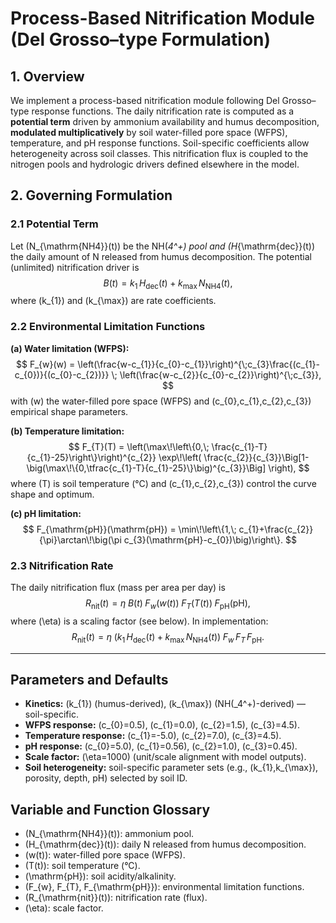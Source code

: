 # Process-Based Nitrification Module (Del Grosso–type Formulation)

## 1. Overview
We implement a process-based nitrification module following Del Grosso–type response functions. The daily nitrification rate is computed as a **potential term** driven by ammonium availability and humus decomposition, **modulated multiplicatively** by soil water-filled pore space (WFPS), temperature, and pH response functions. Soil-specific coefficients allow heterogeneity across soil classes. This nitrification flux is coupled to the nitrogen pools and hydrologic drivers defined elsewhere in the model.

## 2. Governing Formulation

### 2.1 Potential Term
Let \(N_{\mathrm{NH4}}(t)\) be the NH\(_4^+\) pool and \(H_{\mathrm{dec}}(t)\) the daily amount of N released from humus decomposition. The potential (unlimited) nitrification driver is
$$
B(t) = k_{1}\,H_{\mathrm{dec}}(t) + k_{\max}\,N_{\mathrm{NH4}}(t),
$$
where \(k_{1}\) and \(k_{\max}\) are rate coefficients.

### 2.2 Environmental Limitation Functions

**(a) Water limitation (WFPS):**
$$
F_{w}(w) =
\left(\frac{w-c_{1}}{c_{0}-c_{1}}\right)^{\;c_{3}\frac{(c_{1}-c_{0})}{(c_{0}-c_{2})}}
\;
\left(\frac{w-c_{2}}{c_{0}-c_{2}}\right)^{\;c_{3}},
$$
with \(w\) the water-filled pore space (WFPS) and \(c_{0},c_{1},c_{2},c_{3}\) empirical shape parameters.

**(b) Temperature limitation:**
$$
F_{T}(T) =
\left(\max\!\left\{0,\; \frac{c_{1}-T}{c_{1}-25}\right\}\right)^{c_{2}}
\exp\!\left(
\frac{c_{2}}{c_{3}}\Big[1-\big(\max\!\{0,\tfrac{c_{1}-T}{c_{1}-25}\}\big)^{c_{3}}\Big]
\right),
$$
where \(T\) is soil temperature (°C) and \(c_{1},c_{2},c_{3}\) control the curve shape and optimum.

**(c) pH limitation:**
$$
F_{\mathrm{pH}}(\mathrm{pH}) =
\min\!\left\{1,\; c_{1}+\frac{c_{2}}{\pi}\arctan\!\big(\pi c_{3}(\mathrm{pH}-c_{0})\big)\right\}.
$$

### 2.3 Nitrification Rate
The daily nitrification flux (mass per area per day) is
$$
R_{\mathrm{nit}}(t) = \eta\;B(t)\;F_{w}\big(w(t)\big)\;F_{T}\big(T(t)\big)\;F_{\mathrm{pH}}\big(\mathrm{pH}\big),
$$
where \(\eta\) is a scaling factor (see below). In implementation:
$$
R_{\mathrm{nit}}(t) = \eta\;\big(k_{1}\,H_{\mathrm{dec}}(t)+k_{\max}\,N_{\mathrm{NH4}}(t)\big)\;F_{w}\,F_{T}\,F_{\mathrm{pH}}.
$$

---

## Parameters and Defaults
- **Kinetics:** \(k_{1}\) (humus-derived), \(k_{\max}\) (NH\(_4^+\)-derived) — soil-specific.  
- **WFPS response:** \(c_{0}=0.5\), \(c_{1}=0.0\), \(c_{2}=1.5\), \(c_{3}=4.5\).  
- **Temperature response:** \(c_{1}=-5.0\), \(c_{2}=7.0\), \(c_{3}=4.5\).  
- **pH response:** \(c_{0}=5.0\), \(c_{1}=0.56\), \(c_{2}=1.0\), \(c_{3}=0.45\).  
- **Scale factor:** \(\eta=1000\) (unit/scale alignment with model outputs).  
- **Soil heterogeneity:** soil-specific parameter sets (e.g., \(k_{1},k_{\max}\), porosity, depth, pH) selected by soil ID.

## Variable and Function Glossary
- \(N_{\mathrm{NH4}}(t)\): ammonium pool.  
- \(H_{\mathrm{dec}}(t)\): daily N released from humus decomposition.  
- \(w(t)\): water-filled pore space (WFPS).  
- \(T(t)\): soil temperature (°C).  
- \(\mathrm{pH}\): soil acidity/alkalinity.  
- \(F_{w}, F_{T}, F_{\mathrm{pH}}\): environmental limitation functions.  
- \(R_{\mathrm{nit}}(t)\): nitrification rate (flux).  
- \(\eta\): scale factor.


